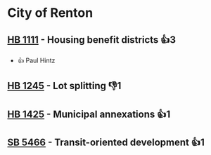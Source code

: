 # City of Renton

## [HB 1111](/bill/2023-24/hb/1111/) - Housing benefit districts 👍3  
* 👍 Paul Hintz

## [HB 1245](/bill/2023-24/hb/1245/) - Lot splitting  👎1 

## [HB 1425](/bill/2023-24/hb/1425/) - Municipal annexations 👍1  

## [SB 5466](/bill/2023-24/sb/5466/) - Transit-oriented development 👍1  